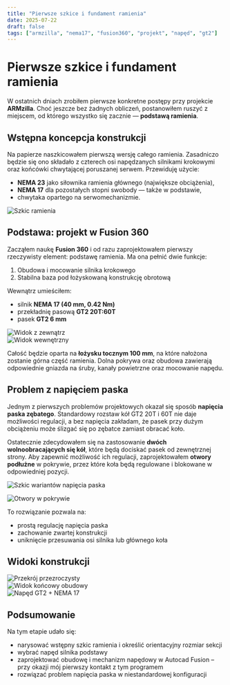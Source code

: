 ```yaml
---
title: "Pierwsze szkice i fundament ramienia"
date: 2025-07-22
draft: false
tags: ["armzilla", "nema17", "fusion360", "projekt", "napęd", "gt2"]
---
```


# Pierwsze szkice i fundament ramienia

W ostatnich dniach zrobiłem pierwsze konkretne postępy przy projekcie **ARMzilla**. Choć jeszcze bez żadnych obliczeń, postanowiłem ruszyć z miejscem, od którego wszystko się zacznie — **podstawą ramienia**.

## Wstępna koncepcja konstrukcji

Na papierze naszkicowałem pierwszą wersję całego ramienia. Zasadniczo będzie się ono składało z czterech osi napędzanych silnikami krokowymi oraz końcówki chwytającej poruszanej serwem. Przewiduję użycie:

- **NEMA 23** jako siłownika ramienia głównego (największe obciążenia),
- **NEMA 17** dla pozostałych stopni swobody — także w podstawie,
- chwytaka opartego na serwomechanizmie.

![Szkic ramienia](ramie-szkic.png)

## Podstawa: projekt w Fusion 360

Zacząłem naukę **Fusion 360** i od razu zaprojektowałem pierwszy rzeczywisty element: podstawę ramienia. Ma ona pełnić dwie funkcje:

1. Obudowa i mocowanie silnika krokowego  
2. Stabilna baza pod łożyskowaną konstrukcję obrotową

Wewnątrz umieściłem:

- silnik **NEMA 17 (40 mm, 0.42 Nm)**  
- przekładnię pasową **GT2 20T:60T**  
- pasek **GT2 6 mm**

![Widok z zewnątrz](podstawa-1.png)  
![Widok wewnętrzny](podstawa-2.png)

Całość będzie oparta na **łożysku tocznym 100 mm**, na które nałożona zostanie górna część ramienia. Dolna pokrywa oraz obudowa zawierają odpowiednie gniazda na śruby, kanały powietrzne oraz mocowanie napędu.

## Problem z napięciem paska

Jednym z pierwszych problemów projektowych okazał się sposób **napięcia paska zębatego**. Standardowy rozstaw kół GT2 20T i 60T nie daje możliwości regulacji, a bez napięcia zakładam, że pasek przy dużym obciążeniu może ślizgać się po zębatce zamiast obracać koło. 

Ostatecznie zdecydowałem się na zastosowanie **dwóch wolnoobracających się kół**, które będą dociskać pasek od zewnętrznej strony. Aby zapewnić możliwość ich regulacji, zaprojektowałem **otwory podłużne** w pokrywie, przez które koła będą regulowane i blokowane w odpowiedniej pozycji.

![Szkic wariantów napięcia paska](pasek-problem.png)

![Otwory w pokrywie](pokrywa-otwory.png)

To rozwiązanie pozwala na:

- prostą regulację napięcia paska  
- zachowanie zwartej konstrukcji  
- uniknięcie przesuwania osi silnika lub głównego koła  

## Widoki konstrukcji

![Przekrój przezroczysty](podstawa-3.png)  
![Widok końcowy obudowy](podstawa-4.png)  
![Napęd GT2 + NEMA 17](5.png)

## Podsumowanie

Na tym etapie udało się:

- narysować wstępny szkic ramienia i określić orientacyjny rozmiar sekcji  
- wybrać napęd silnika podstawy  
- zaprojektować obudowę i mechanizm napędowy w Autocad Fusion – przy okazji mój pierwszy kontakt z tym programem  
- rozwiązać problem napięcia paska w niestandardowej konfiguracji  


